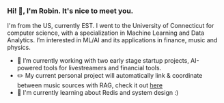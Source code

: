 ### Hi! 👋, I'm Robin. It's nice to meet you.

I'm from the US, currently EST. I went to the University of Connecticut for computer science, with a specialization in Machine Learning and Data Analytics. I’m interested in ML/AI and its applications in finance, music and physics.

- 🔭 I’m currently working with two early stage startup projects, AI-powered tools for livestreamers and financial tools.
- ✏️ My current personal project will automatically link & coordinate between music sources with RAG, check it out [here](https://github.com/robingould/music-linker)
- 🌱 I'm currently learning about Redis and system design :)

<!--
### get in touch: 
  - [in/robin-h-gould](https://www.linkedin.com/in/robin-h-gould/)
  - robin.gould@sonic.net
  - discord: robingould

### my resume:
- [resume](https://drive.google.com/file/d/1YnbjWZv_4bhfWnah8A3Xj9c0pjnEvk3F/view?usp=sharing)
- [silly portfolio website](https://robingould.com) - note, gets poor performance on MacOS and Mobile (and some firefox versions apparently lol)

### quick link for me:
- https://github.com/robingould/libreboot-checklist




**robingould/robingould** is a ✨ _special_ ✨ repository because its `README.md` (this file) appears on your GitHub profile.


I’m currently learning ...
- 👯 I’m looking to collaborate on ...
- 🤔 I’m looking for help with ...
- 💬 Ask me about ...
- 📫 How to reach me: ...
- 😄 Pronouns: ...
- ⚡ Fun fact: ...
-->
